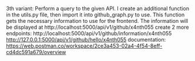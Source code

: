 3th variant:
Perform a query to the given API. I create an additional function in the utils.py file, then import it into github_graph.py to use. This function gets the necessary information to use for the frontend. The information will be displayed at http://localhost:5000/api/v1/github/x4nth055
create 2 more endpoints:
http://localhost:5000/api/v1/github/information/x4nth055
http://127.0.0.1:5000/api/v1/github/hello/x4nth055
documentation: https://web.postman.co/workspace/2ce3a453-02a4-4f54-8eff-cd4dc591a679/overview